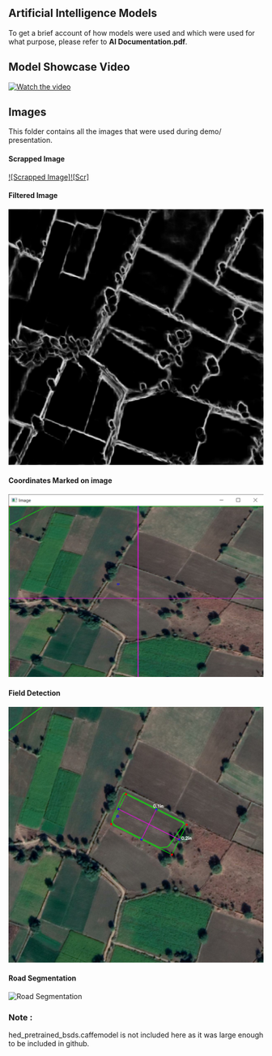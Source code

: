 ## Artificial Intelligence Models
To get a brief account of how models were used and which were used for what purpose, please refer to **AI Documentation.pdf**.

## Model Showcase Video
[![Watch the video](https://img.youtube.com/vi/w9kYGDOrS7s/res.png)](https://youtu.be/w9kYGDOrS7s)

## Images
This folder contains all the images that were used during demo/ presentation.


#### Scrapped Image
[![Scrapped Image]](images/imagee2.png)[![Scr]](images/res.png)


#### Filtered Image
![Filtered Image](images/hed_filter.png)


#### Coordinates Marked on image
![Coordinates](images/coordinates.png)


#### Field Detection
![Area Detected](images/res.png)


#### Road Segmentation
![Road Segmentation](images/segroad.png)

### Note : 
hed_pretrained_bsds.caffemodel is not included here as it was large enough to be included in github.
